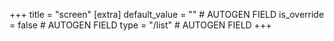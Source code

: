 +++
title = "screen"
[extra]
default_value = "" # AUTOGEN FIELD
is_override = false # AUTOGEN FIELD
type = "/list" # AUTOGEN FIELD
+++